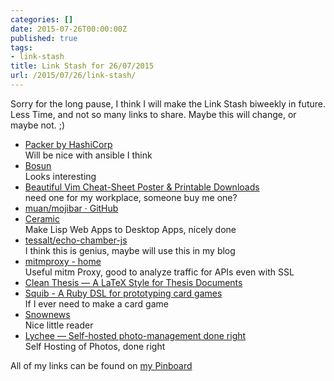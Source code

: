 ```yaml
---
categories: []
date: 2015-07-26T00:00:00Z
published: true
tags:
- link-stash
title: Link Stash for 26/07/2015
url: /2015/07/26/link-stash/
---
```


Sorry for the long pause, I think I will make the Link Stash biweekly in future. Less Time, and not so many links to share. Maybe this will change, or maybe not. ;)

* [Packer by HashiCorp](https://packer.io/ 'Packer is a tool for creating machine and container images for multiple platforms from a single source configuration.')   
Will be nice with ansible I think
* [Bosun](http://bosun.org/ 'is an open-source, MIT licensed, monitoring and alerting system by Stack Exchange. It has an expressive domain specific language for evaluating alerts and creating detailed notifications. It also lets you test your alerts against history for a faster development experience.')   
Looks interesting
* [Beautiful Vim Cheat-Sheet Poster &amp; Printable Downloads](http://vimcheatsheet.com/ 'A lovingly-crafted cheat sheet for Vim (the text editor), available in A2, 8.5x11 and movie poster (39x27) as a digital download ($10) and movie poster print ($')   
need one for my workplace, someone buy me one?
* [muan/mojibar · GitHub](https://github.com/muan/mojibar)
* [Ceramic](https://ceramic.github.io/ 'Turn web applications into native desktop apps.')   
Make Lisp Web Apps to Desktop Apps, nicely done
* [tessalt/echo-chamber-js](https://github.com/tessalt/echo-chamber-js 'Echochamber.js is a third-party script you can install to add a simple comment form to your blog post or website.')   
I think this is genius, maybe will use this in my blog
* [mitmproxy - home](https://mitmproxy.org/)   
Useful mitm Proxy, good to analyze traffic for APIs even with SSL
* [Clean Thesis — A LaTeX Style for Thesis Documents](http://cleanthesis.der-ric.de/ 'This is the website of Clean Thesis - a LaTeX style for thesis documents.')
* [Squib - A Ruby DSL for prototyping card games](https://andymeneely.github.io/squib/ 'Squib is a Ruby DSL for prototyping card and board games.')   
If I ever need to make a card game
* [Snownews](https://kiza.eu/software/snownews/about 'Snownews is a text mode RSS/RDF newsreader. It supports all versions of RSS natively and supports other formats via plugins.')   
Nice little reader
* [Lychee — Self-hosted photo-management done right](http://lychee.electerious.com/ 'Lychee is a free photo-management tool, which runs on your server or web-space. Installing is a matter of seconds. Upload, manage and share photos like from a native application. Lychee comes with everything you need and all your photos are stored securely.')   
Self Hosting of Photos, done right

All of my links can be found on [my Pinboard](https://pinboard.in/u:sangyye/t:link-stash/ 'Sangyyes Pinboard: Link Stash' )